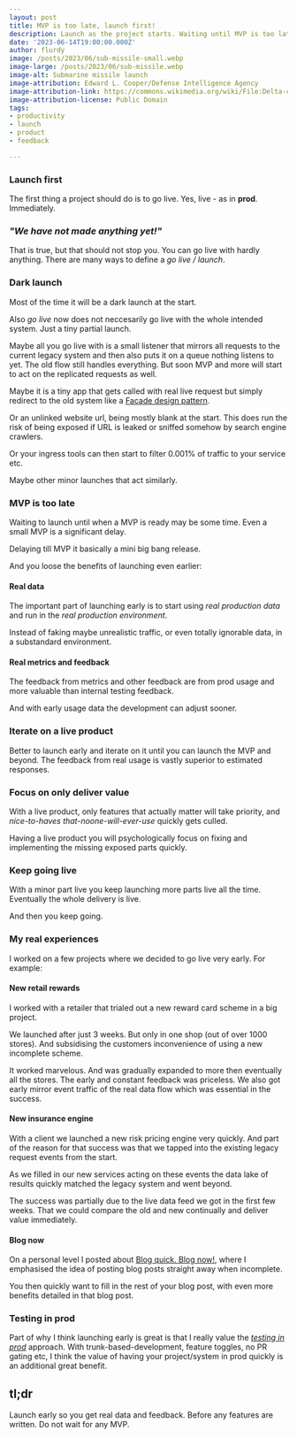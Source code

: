 ```yaml
---
layout: post
title: MVP is too late, launch first!
description: Launch as the project starts. Waiting until MVP is too late
date: '2023-06-14T19:00:00.000Z'
author: flurdy
image: /posts/2023/06/sub-missile-small.webp
image-large: /posts/2023/06/sub-missile.webp
image-alt: Submarine missile launch
image-attribution: Edward L. Cooper/Defense Intelligence Agency
image-attribution-link: https://commons.wikimedia.org/wiki/File:Delta-class-submarine-firing-SS-N-18-DIA.jpg
image-attribution-license: Public Domain
tags:
- productivity
- launch
- product
- feedback

---
```


### Launch first

The first thing a project should do is to go live. Yes, live - as in __prod__. Immediately.

### *"We have not made anything yet!"*

That is true, but that should not stop you. You can go live with hardly anything.
There are many ways to define a _go live / launch_.

### Dark launch

Most of the time it will be a dark launch at the start.

Also _go live_ now does not neccesarily go live with the whole intended system.
Just a tiny partial launch.

Maybe all you go live with is a small listener that mirrors all requests to the current legacy system and then also puts it on a queue nothing listens to yet. The old flow still handles everything. But soon MVP and more will start to act on the replicated requests as well.

Maybe it is a tiny app that gets called with real live request  but simply redirect to the old system like a [Facade design pattern](https://en.wikipedia.org/wiki/Facade_pattern).

Or an unlinked website url, being mostly blank at the start. This does run the risk of being exposed if URL is leaked or sniffed somehow by search engine crawlers.

Or your ingress tools can then start to filter 0.001% of traffic to your service etc.

Maybe other minor launches that act similarly.


### MVP is too late

Waiting to launch until when a MVP is ready may be some time.
Even a small MVP is a significant delay.

Delaying till MVP it basically a mini big bang release.

And you loose the benefits of launching even earlier:


#### Real data

The important part of launching early is to start using *real production data* and run in the *real production environment*.

Instead of faking maybe unrealistic traffic, or even totally ignorable data, in a substandard environment.


#### Real metrics and feedback

The feedback from metrics and other feedback are from prod usage and more valuable than internal testing feedback.

And with early usage data the development can adjust sooner.


### Iterate on a live product

Better to launch early and iterate on it until you can launch the MVP and beyond.
The feedback from real usage is vastly superior to estimated responses.


### Focus on only deliver value

With a live product, only features that actually matter will take priority,
and *nice-to-haves* *that-noone-will-ever-use* quickly gets culled.

Having a live product you will psychologically focus on fixing and implementing the missing exposed parts quickly.

### Keep going live

With a minor part live you keep launching more parts live all the time.
Eventually the whole delivery is live.

And then you keep going.


### My real experiences

I worked on a few projects where we decided to go live very early.
For example:

#### New retail rewards

I worked with a retailer that trialed out a new reward card scheme in a big project.

We launched after just 3 weeks. But only in one shop (out of over 1000 stores).
And subsidising the customers inconvenience of using a new incomplete scheme.

It worked marvelous. And was gradually expanded to more then eventually all the stores.
The early and constant feedback was priceless.
We also got early mirror event traffic of the real data flow which was
essential in the success.


#### New insurance engine

With a client we launched a new risk pricing engine very quickly.
And part of the reason for that success was that we tapped into the
existing legacy request events from the start.

As we filled in our new services acting on these events
the data lake of results quickly matched the legacy system
and went beyond.

The success was partially due to the live data feed we got in the first few weeks.
That we could compare the old and new continually and deliver value immediately.


#### Blog now

On a personal level I posted about [Blog quick. Blog now!](/2019/03/blog-quick-blog-now),
where I emphasised the idea of posting blog posts straight away when incomplete.

You then quickly want to fill in the rest of your blog post, with even more benefits detailed in that blog post.


### Testing in prod

Part of why I think launching early is great is that I really value the [_testing in prod_](https://launchdarkly.com/blog/testing-in-production-for-safety-and-sanity/) approach.
With trunk-based-development, feature toggles, no PR gating etc, I think the value of having your project/system in prod quickly
is an additional great benefit.


## tl;dr

Launch early so you get real data and feedback. Before any features are written. Do not wait for any MVP.
